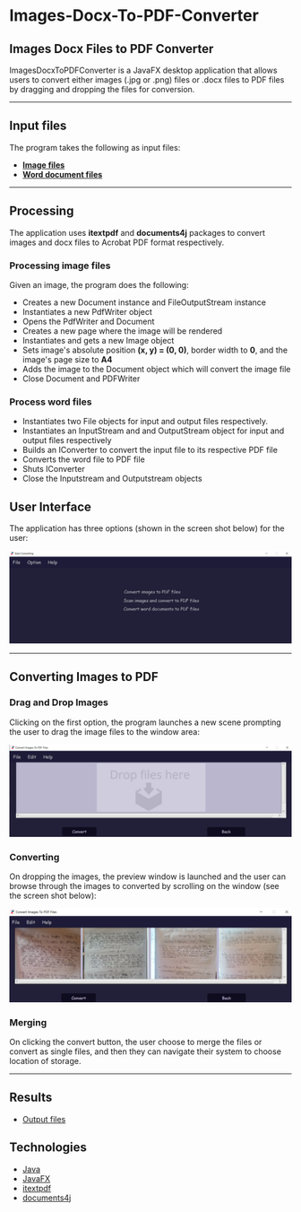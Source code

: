 # Images-Docx-To-PDF-Converter

## Images Docx Files to PDF Converter

ImagesDocxToPDFConverter is a JavaFX desktop application that allows users to convert either images (.jpg or .png) files or .docx files to PDF files by dragging and dropping the files for conversion.

---
## Input files

The program takes the following as input files:

 * [__Image files__](https://github.com/tafadzwabmotsi/Images-Docx-To-PDF-Converter/tree/master/input_images "image input files")
 * [__Word document files__](https://github.com/tafadzwabmotsi/Images-Docx-To-PDF-Converter/tree/master/word_input_images "word input files")
 
 ---
 ## Processing
 The application uses __itextpdf__ and __documents4j__ packages to convert images and docx files to Acrobat PDF format respectively. 
 
 ### Processing image files
 Given an image, the program does the following:
  * Creates a new Document instance and FileOutputStream instance
  * Instantiates a new PdfWriter object
  * Opens the PdfWriter and Document
  * Creates a new page where the image will be rendered
  * Instantiates and gets a new Image object
  * Sets image's absolute position __(x, y) = (0, 0)__, border width to __0__, and the image's page size to __A4__
  * Adds the image to the Document object which will convert the image file
  * Close Document and PDFWriter
 
 ### Process word files
  * Instantiates two  File objects for input and output files respectively.
  * Instantiates an InputStream and and OutputStream object for input and output files respectively
  * Builds an IConverter to convert the input file to its respective PDF file
  * Converts the word file to PDF file
  * Shuts IConverter
  * Close the Inputstream and Outputstream objects


## User Interface

The application has three options (shown in the screen shot below) for the user:

![](ImagesDocxToPDFConverter/screen_shots/welcome.png)

---

## Converting Images to PDF

### Drag and Drop Images

Clicking on the first option, the program launches a new scene prompting the user to drag the image files to the window area:

![](ImagesDocxToPDFConverter/screen_shots/drop_images.png)

### Converting

On dropping the images, the preview window is launched and the user can browse through the images to converted by scrolling on the window (see the screen shot below):

![](ImagesDocxToPDFConverter/screen_shots/convert_images_3.png)

### Merging
On clicking the convert button, the user choose to merge the files or convert as single files, and then they can navigate their system to choose location of storage.

---
## Results
  * [Output files](https://github.com/tafadzwabmotsi/Images-Docx-To-PDF-Converter/tree/master/output_files "Converted PDF files")
  
## Technologies
 * [Java](https://docs.oracle.com/en/java/ "Java")
 * [JavaFX](https://openjfx.io/ "JavaFx")
 * [itextpdf](https://itextpdf.com/en/resources/api-documentation "itextpdf package")
 * [documents4j](https://documents4j.com/ "documents4j package")
